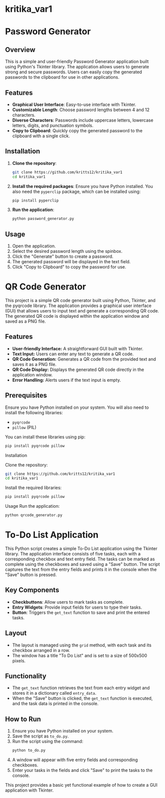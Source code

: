 # kritika_var1

# Password Generator

## Overview

This is a simple and user-friendly Password Generator application built using Python's Tkinter library. The application allows users to generate strong and secure passwords. Users can easily copy the generated passwords to the clipboard for use in other applications.

## Features

- **Graphical User Interface**: Easy-to-use interface with Tkinter.
- **Customizable Length**: Choose password lengths between 4 and 12 characters.
- **Diverse Characters**: Passwords include uppercase letters, lowercase letters, digits, and punctuation symbols.
- **Copy to Clipboard**: Quickly copy the generated password to the clipboard with a single click.

## Installation

1. **Clone the repository**:
    ```bash
    git clone https://github.com/kritts12/kritika_var1
    cd kritika_var1
    ```

2. **Install the required packages**:
    Ensure you have Python installed. You also need the `pyperclip` package, which can be installed using:
    ```bash
    pip install pyperclip
    ```

3. **Run the application**:
    ```bash
    python password_generator.py
    ```

## Usage

1. Open the application.
2. Select the desired password length using the spinbox.
3. Click the "Generate" button to create a password.
4. The generated password will be displayed in the text field.
5. Click "Copy to Clipboard" to copy the password for use.



# QR Code Generator

This project is a simple QR code generator built using Python, Tkinter, and the pyqrcode library. The application provides a graphical user interface (GUI) that allows users to input text and generate a corresponding QR code. The generated QR code is displayed within the application window and saved as a PNG file.

## Features

- **User-friendly Interface:** A straightforward GUI built with Tkinter.
- **Text Input:** Users can enter any text to generate a QR code.
- **QR Code Generation:** Generates a QR code from the provided text and saves it as a PNG file.
- **QR Code Display:** Displays the generated QR code directly in the application window.
- **Error Handling:** Alerts users if the text input is empty.

## Prerequisites

Ensure you have Python installed on your system. You will also need to install the following libraries:
- `pyqrcode`
- `pillow` (PIL)

You can install these libraries using pip:
```sh
pip install pyqrcode pillow
```

Installation

Clone the repository:
```bash
git clone https://github.com/kritts12/kritika_var1
cd kritika_var1
```

Install the required libraries:
```bash
pip install pyqrcode pillow
```

Usage
Run the application:
```bash
python qrcode_generator.py
```

# To-Do List Application

This Python script creates a simple To-Do List application using the Tkinter library. The application interface consists of five tasks, each with a corresponding checkbox and text entry field. The tasks can be marked as complete using the checkboxes and saved using a "Save" button. The script captures the text from the entry fields and prints it in the console when the "Save" button is pressed.

## Key Components
- **Checkbuttons**: Allow users to mark tasks as complete.
- **Entry Widgets**: Provide input fields for users to type their tasks.
- **Button**: Triggers the `get_text` function to save and print the entered tasks.

## Layout
- The layout is managed using the `grid` method, with each task and its checkbox arranged in a row.
- The window has a title "To Do List" and is set to a size of 500x500 pixels.

## Functionality
- The `get_text` function retrieves the text from each entry widget and stores it in a dictionary called `entry_data`.
- When the "Save" button is clicked, the `get_text` function is executed, and the task data is printed in the console.

## How to Run
1. Ensure you have Python installed on your system.
2. Save the script as `to_do.py`.
3. Run the script using the command:
    ```bash
    python to_do.py
    ```
4. A window will appear with five entry fields and corresponding checkboxes.
5. Enter your tasks in the fields and click "Save" to print the tasks to the console.

This project provides a basic yet functional example of how to create a GUI application with Tkinter.

